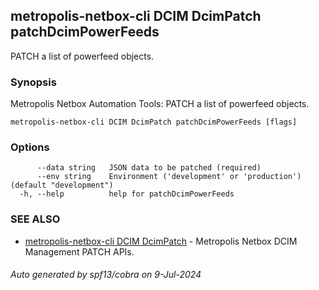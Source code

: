 ## metropolis-netbox-cli DCIM DcimPatch patchDcimPowerFeeds

PATCH a list of powerfeed objects.

### Synopsis


Metropolis Netbox Automation Tools:
  PATCH a list of powerfeed objects.

```
metropolis-netbox-cli DCIM DcimPatch patchDcimPowerFeeds [flags]
```

### Options

```
      --data string   JSON data to be patched (required)
      --env string    Environment ('development' or 'production') (default "development")
  -h, --help          help for patchDcimPowerFeeds
```

### SEE ALSO

* [metropolis-netbox-cli DCIM DcimPatch]()	 - Metropolis Netbox DCIM Management PATCH APIs.

###### Auto generated by spf13/cobra on 9-Jul-2024

